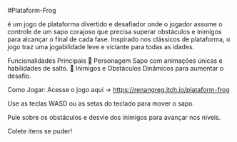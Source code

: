 #Plataform-Frog

é um jogo de plataforma divertido e desafiador onde o jogador assume o controle de um sapo corajoso que precisa superar obstáculos e inimigos para alcançar o final de cada fase. Inspirado nos clássicos de plataforma, o jogo traz uma jogabilidade leve e viciante para todas as idades. 

Funcionalidades Principais
🐸 Personagem Sapo com animações únicas e habilidades de salto. 
🎯 Inimigos e Obstáculos Dinâmicos para aumentar o desafio.

Como Jogar:
Acesse o jogo aqui -> https://renangreg.itch.io/plataform-frog 

Use as teclas WASD ou as setas do teclado para mover o sapo.

Pule sobre os obstáculos e desvie dos inimigos para avançar nos níveis.

Colete itens se puder!


